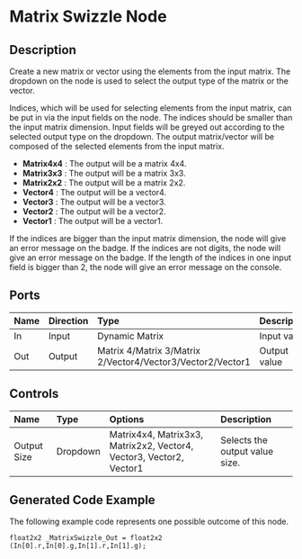 ﻿# Matrix Swizzle Node

## Description

Create a new matrix or vector using the elements from the input matrix. The dropdown on the node is used to select the output type of the matrix or the vector. 

Indices, which will be used for selecting elements from the input matrix, can be put in via the input fields on the node. The indices should be smaller than the input matrix dimension. Input fields will be greyed out according to the selected output type on the dropdown. 
The output matrix/vector will be composed of the selected elements from the input matrix. 


* **Matrix4x4** : The output will be a matrix 4x4.
* **Matrix3x3** : The output will be a matrix 3x3.
* **Matrix2x2** : The output will be a matrix 2x2.
* **Vector4** : The output will be a vector4.
* **Vector3** : The output will be a vector3.
* **Vector2** : The output will be a vector2.
* **Vector1** : The output will be a vector1.

If the indices are bigger than the input matrix dimension, the node will give an error message on the badge. 
If the indices are not digits, the node will give an error message on the badge. 
If the length of the indices in one input field is bigger than 2, the node will give an error message on the console. 


## Ports

| Name        | Direction           | Type  | Description |
|:------------ |:-------------|:-----|:---|
| In      | Input | Dynamic Matrix | Input value |
| Out | Output      |    Matrix 4/Matrix 3/Matrix 2/Vector4/Vector3/Vector2/Vector1 | Output value |


## Controls

| Name        | Type           | Options  | Description |
|:------------ |:-------------|:-----|:---|
|Output Size| Dropdown | Matrix4x4, Matrix3x3, Matrix2x2, Vector4, Vector3, Vector2, Vector1  | Selects the output value size. |

## Generated Code Example

The following example code represents one possible outcome of this node.

```
float2x2 _MatrixSwizzle_Out = float2x2 (In[0].r,In[0].g,In[1].r,In[1].g);
```